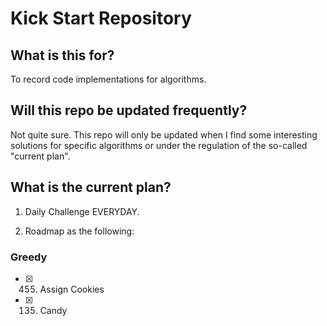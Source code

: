 # Kick Start Repository

## What is this for?

To record code implementations for algorithms.

## Will this repo be updated frequently?

Not quite sure. This repo will only be updated when I find some interesting solutions for specific algorithms or under the regulation of the so-called "current plan".

## What is the current plan?

1. Daily Challenge EVERYDAY.

2. Roadmap as the following:

### Greedy

- [X] 455. Assign Cookies

- [X] 135. Candy

